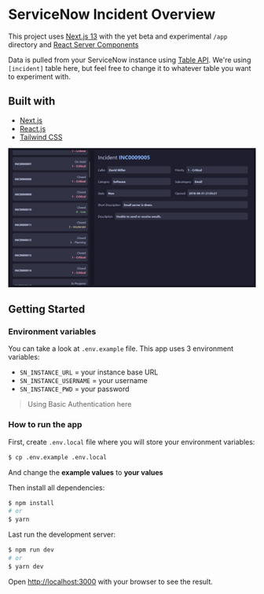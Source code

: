# ServiceNow Incident Overview

This project uses [Next.js 13](https://nextjs.org/) with the yet beta and experimental `/app` directory and [React Server Components](https://nextjs.org/docs/advanced-features/react-18/server-components)

Data is pulled from your ServiceNow instance using [Table API](https://developer.servicenow.com/dev.do#!/reference/api/tokyo/rest/c_TableAPI). We're using `[incident]` table here, but feel free to change it to whatever table you want to experiment with.

## Built with

- [Next.js](https://nextjs.org/)
- [React.js](https://reactjs.org/)
- [Tailwind CSS](https://tailwindcss.com/)

![sn-incident-overview demo showcase](/public/sn-incident-overview.jpg?raw=true 'Demo')

## Getting Started

### Environment variables

You can take a look at `.env.example` file. This app uses 3 environment variables:

- `SN_INSTANCE_URL` = your instance base URL
- `SN_INSTANCE_USERNAME` = your username
- `SN_INSTANCE_PWD` = your password

> Using Basic Authentication here

### How to run the app

First, create `.env.local` file where you will store your environment variables:

```bash
$ cp .env.example .env.local
```

And change the **example values** to **your values**

Then install all dependencies:

```bash
$ npm install
# or
$ yarn
```

Last run the development server:

```bash
$ npm run dev
# or
$ yarn dev
```

Open [http://localhost:3000](http://localhost:3000) with your browser to see the result.
